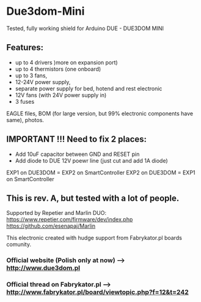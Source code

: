 # Due3dom-Mini
Tested, fully working shield for Arduino DUE - DUE3DOM MINI

## Features:

- up to 4 drivers )more on expansion port)
- up to 4 thermistors (one onboard)
- up to 3 fans,
- 12-24V power supply,
- separate power supply for bed, hotend and rest electronic
- 12V fans (with 24V power supply in)
- 3 fuses

EAGLE files, BOM (for large version, but 99% electronic components have same), photos.

## IMPORTANT !!! Need to fix 2 places:
 - Add 10uF capacitor between GND and RESET pin
 - Add diode to DUE 12V poewr line (just cut and add 1A diode)

EXP1 on DUE3DOM = EXP2 on SmartController
EXP2 on DUE3DOM = EXP1 on SmartController

## This is rev. A, but tested with a lot of people.

Supported by Repetier and Marlin DUO:
https://www.repetier.com/firmware/dev/index.php
https://github.com/esenapaj/Marlin

This electronic created with hudge support from Fabrykator.pl boards comunity.

### Official website (Polish only at now) --> http://www.due3dom.pl
### Official thread on Fabrykator.pl --> http://www.fabrykator.pl/board/viewtopic.php?f=12&t=242
